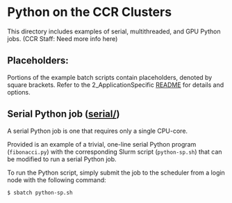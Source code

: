 # Python on the CCR Clusters

This directory includes examples of serial, multithreaded, and GPU  Python jobs. (CCR Staff: Need more info here)

## Placeholders:

Portions of the example batch scripts contain placeholders, denoted by square brackets. Refer to the 2_ApplicationSpecific 
[README](../README.md) for details and options.

## Serial Python job ([serial/](./serial))

A serial Python job is one that requires only a single CPU-core.

Provided is an example of a trivial, one-line serial Python program (`fibonacci.py`) with the corresponding Slurm script (`python-sp.sh`) that can be modified to run a serial Python job.

To run the Python script, simply submit the job to the scheduler from a login node with the following command:
```
$ sbatch python-sp.sh
```

